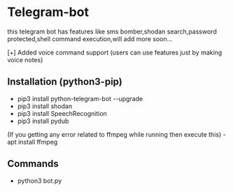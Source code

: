 # Telegram-bot
this telegram bot has features like sms bomber,shodan search,password protected,shell command execution,will add more soon...

[+] Added voice command support (users can use features just by making voice notes)

## Installation (python3-pip)

- pip3 install python-telegram-bot --upgrade
- pip3 install shodan
- pip3 install SpeechRecognition
- pip3 install pydub

(If you getting any error related to ffmpeg while running then execute this) - apt install ffmpeg

## Commands

 - python3 bot.py
